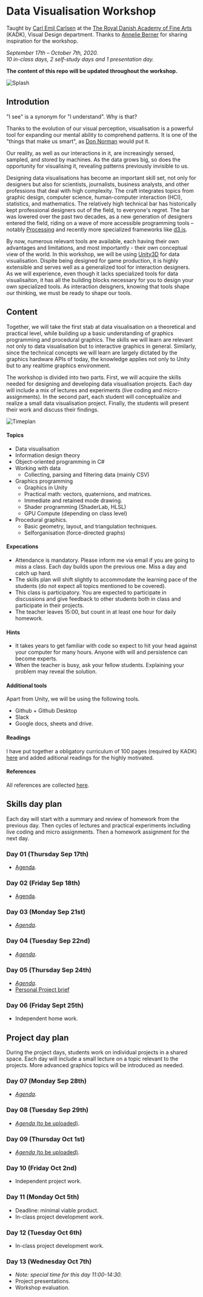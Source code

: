 # Data Visualisation Workshop

Taught by [Carl Emil Carlsen](http://cec.dk) at the [The Royal Danish Academy of Fine Arts](https://kadk.dk/en/programme/visuelt-design) (KADK), Visual Design department. Thanks to [Annelie Berner](http://www.annelieberner.com) for sharing inspiration for the workshop.

*September 17th – October 7th, 2020.*  
*10 in-class days, 2 self-study days and 1 presentation day.*

**The content of this repo will be updated throughout the workshop.**




<div style="page-break-after: always;"></div>

![Splash](Assets/Splash.png)

## Introdution

"I see" is a synonym for "I understand". Why is that?

Thanks to the evolution of our visual perception, visualisation is a powerful tool for expanding our mental ability to comprehend patterns. It is one of the "things that make us smart", as [Don Norman](https://www.amazon.com/dp/B00QFJHP94/ref=cm_sw_em_r_mt_dp_L8bmFbKVQ9SEM ) would put it.

Our reality, as well as our interactions in it, are increasingly sensed, sampled, and stored by machines. As the data grows big, so does the opportunity for visualising it, revealing patterns previously invisible to us.

Designing data visualisations has become an important skill set, not only for designers but also for scientists, journalists, business analysts, and other professions that deal with high complexity. The craft integrates topics from graphic design, computer science, human-computer interaction (HCI), statistics, and mathematics. The relatively high technical bar has historically kept professional designers out of the field, to everyone's regret. The bar was lowered over the past two decades, as a new generation of designers entered the field, riding on a wave of more accessible programming tools – notably [Processing](https://processing.org/) and recently more specialized frameworks like [d3.js](https://d3js.org).

By now, numerous relevant tools are available, each having their own advantages and limitations, and most importantly - their own conceptual view of the world. In this workshop, we will be using [Unity3D](https://unity.com) for data visualisation. Dispite being designed for game production, it is highly extensible and serves well as a generalized tool for interaction designers. As we will experience, even though it lacks specialized tools for data visualisaiton, it has all the building blocks necessary for you to design your own specialized tools. As interaction deisgners, knowing that tools shape our thinking, we must be ready to shape our tools.


## Content

Together, we will take the first stab at data visualisation on a theoretical and practical level, while building up a basic understanding of graphics programming and procedural graphics. The skills we will learn are relevant not only to data visualisation but to interactive graphics in general. Similarly, since the technical concepts we will learn are largely dictated by the graphics hardware APIs of today, the knowledge applies not only to Unity but to any realtime graphics environment.

The workshop is divided into two parts. First, we will acquire the skills needed for designing and developing data visualisation projects. Each day will include a mix of lectures and experiments (live coding and micro-assignments). In the second part, each student will conceptualize and realize a small data visualisation project. Finally, the students will present their work and discuss their findings.

![Timeplan](Assets/Timeplan.png)


#### Topics

* Data visualisation
* Information design theory
* Object-oriented programming in C#
* Working with data
	* Collecting, parsing and filtering data (mainly CSV)
* Graphics programming
	* Graphics in Unity
	* Practical math: vectors, quaternions, and matrices.
	* Immediate and retained mode drawing.
	* Shader programming (ShaderLab, HLSL)
	* GPU Compute (depending on class level)
* Procedural graphics.
	* Basic geometry, layout, and triangulation techniques.
	* Selforganisation (force-directed graphs)


#### Expecations
* Attendance is mandatory. Please inform me via email if you are going to miss a class. Each day builds upon the previous one. Miss a day and catch up hard.
* The skills plan will shift slightly to accommodate the learning pace of the students (do not expect all topics mentioned to be covered).
* This class is participatory. You are expected to participate in discussions and give feedback to other students both in class and participate in their projects.
* The teacher leaves 15:00, but count in at least one hour for daily homework.


#### Hints
* It takes years to get familiar with code so expect to hit your head against your computer for many hours. Anyone with will and persistence can become experts.
* When the teacher is busy, ask your fellow students. Explaining your problem may reveal the solution.

#### Additional tools
Apart from Unity, we will be using the following tools.

* Github + Github Desktop
* Slack
* Google docs, sheets and drive.

#### Readings

I have put together a obligatory curriculum of 100 pages (required by KADK) [here](Readings.pdf) and added aditional readings for the highly motivated.

#### References
All references are collected [here](References.md).

<div style="page-break-after: always;"></div>


## Skills day plan

Each day will start with a summary and review of homework from the previous day. Then cycles of lectures and practical experiments including live coding and micro assignments. Then a homework assignment for the next day.

### Day 01 (Thursday Sep 17th)
* [Agenda](D01_sep_17/Readme.md).

### Day 02 (Friday Sep 18th)
* [Agenda](D02_sep_18/Readme.md).

### Day 03 (Monday Sep 21st)
* [*Agenda*](D03_sep_21/Readme.md).

### Day 04 (Tuesday Sep 22nd)
* [*Agenda*](D04_sep_22/Readme.md).

### Day 05 (Thursday Sep 24th)
* [*Agenda*](D05_sep_24/Readme.md).
* [Personal Project brief](Assignment_Personal_Project.md)

### Day 06 (Friday Sept 25th)
* Independent home work.


## Project day plan
During the project days, students work on individual projects in a shared space. Each day will include a small lecture on a topic relevant to the projects. More advanced graphics topics will be introduced as needed.

### Day 07 (Monday Sep 28th)
* [*Agenda*](D07_sep_28/Readme.md).

### Day 08 (Tuesday Sep 29th)
* [*Agenda* (to be uploaded)](D08_sep_29/Readme.md).

### Day 09 (Thursday Oct 1st)
* [*Agenda* (to be uploaded)](D09_oct_01/Readme.md).

### Day 10 (Friday Oct 2nd)
* Independent project work.

### Day 11 (Monday Oct 5th)
* Deadline: minimal viable product.
* In-class project development work.

### Day 12 (Tuesday Oct 6th)
* In-class project development work.

### Day 13 (Wednesday Oct 7th)
* *Note: special time for this day 11:00-14:30.*
* Project presentations.
* Workshop evaluation.